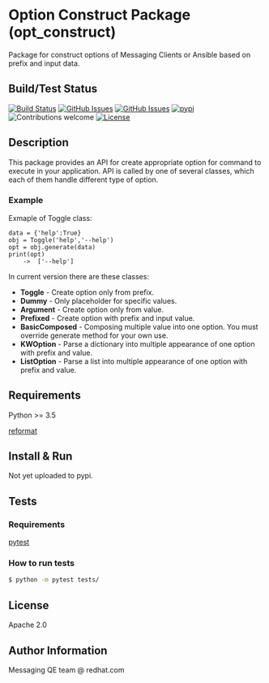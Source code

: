 # Option Construct Package (opt_construct)

Package for construct options of Messaging Clients or Ansible based on prefix and input data.  

## Build/Test Status
[![Build Status](https://travis-ci.org/Frawless/optconstruct.svg?branch=master)](https://travis-ci.org/Frawless/optconstruct)
[![GitHub Issues](https://img.shields.io/github/issues/Frawless/optconstruct.svg)](https://github.com/Frawless/optconstruct/issues)
[![GitHub Issues](https://img.shields.io/github/issues-pr/Frawless/optconstruct.svg)](https://github.com/Frawless/optconstruct/pulls)
[![pypi](https://img.shields.io/pypi/v/opt_construct.svg)](https://github.com/Frawless/optconstruct)
![Contributions welcome](https://img.shields.io/badge/contributions-welcome-brightgreen.svg)
[![License](https://img.shields.io/badge/License-Apache%202.0-blue.svg)](https://opensource.org/licenses/Apache-2.0)


## Description
This package provides an API for create appropriate option for command to execute in your application. API is called by one of several classes, which each of them handle different type of option.

### Example
Exmaple of Toggle class:
```
data = {'help':True}
obj = Toggle('help','--help')
opt = obj.generate(data)   
print(opt)
    ->  ['--help']
```

In current version there are these classes:
* **Toggle** - Create option only from prefix.
* **Dummy** - Only placeholder for specific values.
* **Argument** - Create option only from value.
* **Prefixed** - Create option with prefix and input value.
* **BasicComposed** - Composing multiple value into one option. You must override generate method for your own use.
* **KWOption** - Parse a dictionary into multiple appearance of one option with prefix and value.
* **ListOption** - Parse a list into multiple appearance of one option with prefix and value. 

## Requirements
Python >= 3.5

[reformat](https://bitbucket.org/zkraus/reformat)

## Install & Run
Not yet uploaded to pypi.

## Tests

### Requirements
[pytest](https://docs.pytest.org/en/latest/)

### How to run tests
```bash
$ python -m pytest tests/ 
```

## License
Apache 2.0

## Author Information
Messaging QE team @ redhat.com
